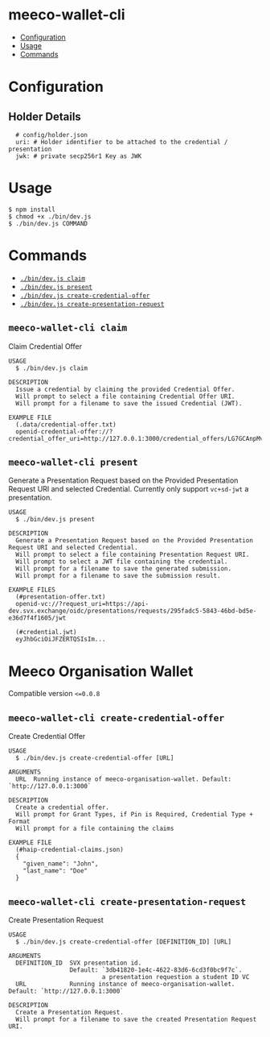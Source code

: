 meeco-wallet-cli
=================

<!-- toc -->
* [Configuration](#configuration)
* [Usage](#usage)
* [Commands](#commands)
<!-- tocstop -->

<!-- config -->
# Configuration

## Holder Details
```
  # config/holder.json
  uri: # Holder identifier to be attached to the credential / presentation
  jwk: # private secp256r1 Key as JWK

```
<!-- configstop -->

# Usage
<!-- usage -->
```sh-session
$ npm install
$ chmod +x ./bin/dev.js
$ ./bin/dev.js COMMAND
```
<!-- usagestop -->
# Commands
<!-- commands -->
* [`./bin/dev.js claim`](#meeco-wallet-cli-claim)
* [`./bin/dev.js present`](#meeco-wallet-cli-present)
* [`./bin/dev.js create-credential-offer`](#meeco-wallet-cli-create-credential-offer)
* [`./bin/dev.js create-presentation-request`](#meeco-wallet-cli-create-presentation-request)

## `meeco-wallet-cli claim`

Claim Credential Offer

```
USAGE
  $ ./bin/dev.js claim

DESCRIPTION
  Issue a credential by claiming the provided Credential Offer.
  Will prompt to select a file containing Credential Offer URI.
  Will prompt for a filename to save the issued Credential (JWT).

EXAMPLE FILE
  (.data/credential-offer.txt)
  openid-credential-offer://?credential_offer_uri=http://127.0.0.1:3000/credential_offers/LG7GCAnpMv4uzcJkNbeyP2
```

## `meeco-wallet-cli present`

Generate a Presentation Request based on the Provided Presentation Request URI and selected Credential.
Currently only support `vc+sd-jwt` a presentation.

```
USAGE
  $ ./bin/dev.js present

DESCRIPTION
  Generate a Presentation Request based on the Provided Presentation Request URI and selected Credential.
  Will prompt to select a file containing Presentation Request URI.
  Will prompt to select a JWT file containing the credential.
  Will prompt for a filename to save the generated submission.
  Will prompt for a filename to save the submission result.
  
EXAMPLE FILES
  (#presentation-offer.txt)
  openid-vc://?request_uri=https://api-dev.svx.exchange/oidc/presentations/requests/295fadc5-5843-46bd-bd5e-e36d7f4f1605/jwt

  (#credential.jwt)
  eyJhbGciOiJFZERTQSIsIm...
```

# Meeco Organisation Wallet
Compatible version `<=0.0.8`

## `meeco-wallet-cli create-credential-offer`

Create Credential Offer

```
USAGE
  $ ./bin/dev.js create-credential-offer [URL]

ARGUMENTS
  URL  Running instance of meeco-organisation-wallet. Default: `http://127.0.0.1:3000`

DESCRIPTION
  Create a credential offer.
  Will prompt for Grant Types, if Pin is Required, Credential Type + Format
  Will prompt for a file containing the claims

EXAMPLE FILE
  (#haip-credential-claims.json)
  {
    "given_name": "John",
    "last_name": "Doe"
  }
```

## `meeco-wallet-cli create-presentation-request`

Create Presentation Request

```
USAGE
  $ ./bin/dev.js create-credential-offer [DEFINITION_ID] [URL]

ARGUMENTS
  DEFINITION_ID  SVX presentation id. 
                 Default: `3db41820-1e4c-4622-83d6-6cd3f0bc9f7c`.
                          a presentation requestion a student ID VC
  URL            Running instance of meeco-organisation-wallet. Default: `http://127.0.0.1:3000`

DESCRIPTION
  Create a Presentation Request.
  Will prompt for a filename to save the created Presentation Request URI.
```